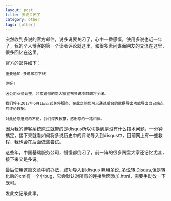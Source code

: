 ```yaml
---
layout: post
title: 多说关闭了
category: other 
tags: [other]
---
```


突然收到多说的官方邮件，说多说要关闭了，心中一番感慨，使用多说也近一年了，我的个人博客的第一个读者评论就这里，和很多素问谋面网友的交流在这里，很多回忆在这里。

官方的邮件如下：

```
重要通知:多说即将下线

你好！

因公司业务调整，非常遗憾的向大家宣布多说项目即将关闭。

我们将于2017年6月1日正式关停服务，在此之前您可以通过后台的数据导出功能导出自己站点的评论数据。

对此给您造成的不便，我们深表歉意，感谢您的一路相伴。
``` 

因为我的博客系统原生就带的是disqus所以切换到是没有什么技术问题，一分钟搞定，接下来就看如何将多说历史中的评论导入到disqus中，目前网上有一些教程，我也会在后面做些尝试。


这些年，中国基础服务公司，慢慢都倒闭了，前一阵的很多网盘大家还记忆尤甚，接下来又是多说。


最后使用这篇文章中的办法，成功导入到disqus [弃用多说, 多说转 Disqus](http://lukang.me/2016/duoshuo2disqus.html),但是转化后的xml有一个小bug，它会默认对所有的连接后面添加.html，需要手动改一下既可。

发此文记录此事。